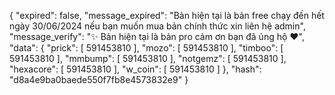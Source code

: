 {
  "expired": false,
  "message_expired": "Bản hiện tại là bản free chạy đến hết ngày 30/06/2024 nếu bạn muốn mua bản chính thức xin liên hệ admin",
  "message_verify": "✨ Bản hiện tại là bản pro cảm ơn bạn đã ủng hộ ❤️",
  "data": {
    "prick": [
      591453810
    ],
    "mozo": [
      591453810
    ],
    "timboo": [
      591453810
    ],
    "mmbump": [
      591453810
    ],
    "notgemz": [
      591453810
    ],
    "hexacore": [
      591453810
    ],
    "w_coin": [
      591453810
    ]
  },
  "hash": "d8a4e9ba0baede550f7fb8e4573832e9"
}
